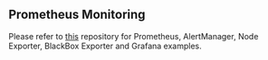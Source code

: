 ## Prometheus Monitoring

Please refer to [this](https://github.com/kjanshair/docker-prometheus) repository for Prometheus, AlertManager, Node Exporter, BlackBox Exporter and Grafana examples.